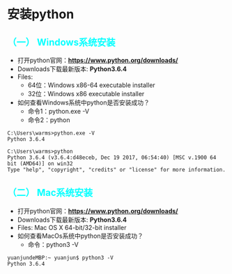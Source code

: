 # 安装python
## <font color=	#00FFFF>（一） Windows系统安装</font>
* 打开python官网：**https://www.python.org/downloads/**
* Downloads下载最新版本: **Python3.6.4**
* Files:  
  * 64位：Windows x86-64 executable installer
  * 32位：Windows x86 executable installer
* 如何查看Windows系统中python是否安装成功？
  * 命令1：python.exe -V
  * 命令2：python
```
C:\Users\warms>python.exe -V
Python 3.6.4
```
```
C:\Users\warms>python
Python 3.6.4 (v3.6.4:d48eceb, Dec 19 2017, 06:54:40) [MSC v.1900 64 bit (AMD64)] on win32
Type "help", "copyright", "credits" or "license" for more information.
```


## <font color=	#00FFFF>（二） Mac系统安装</font>
* 打开python官网：**https://www.python.org/downloads/**
* Downloads下载最新版本: **Python3.6.4**
* Files: Mac OS X 64-bit/32-bit installer
* 如何查看MacOs系统中python是否安装成功？
  * 命令：python3 -V
```
yuanjundeMBP:~ yuanjun$ python3 -V
Python 3.6.4
```
